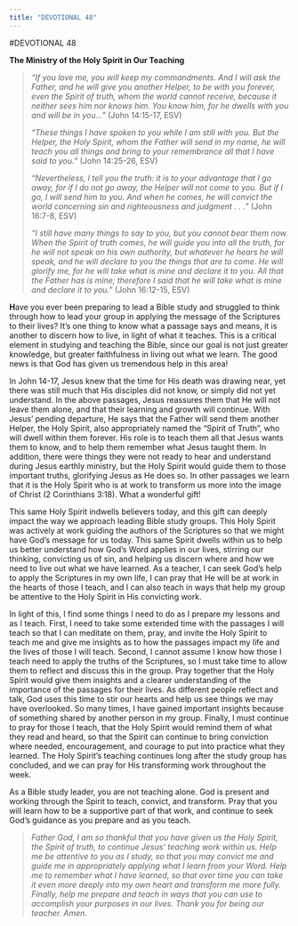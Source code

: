 ```yaml
---
title: "DEVOTIONAL 48"
---
```

#DEVOTIONAL 48

**The Ministry of the Holy Spirit in Our Teaching**

> *“If you love me, you will keep my commandments. And I will ask the
> Father, and* *he will give you another Helper, to be with you forever,
> even the Spirit of truth, whom the world cannot receive, because it
> neither sees him nor knows him. You know him, for he dwells with you
> and will be in you…”* (John 14:15-17, ESV)
>
> *“These things I have spoken to you while I am still with you. But the
> Helper, the Holy Spirit, whom the Father will send in my name, he will
> teach you all things and bring to your remembrance all that I have
> said to you.”* (John 14:25-26, ESV)
>
> *“Nevertheless, I tell you the truth: it is to your advantage that I
> go away, for if I do not go away, the Helper will not come to you. But
> if I go, I will send him to you. And when he comes, he will convict
> the world concerning sin and righteousness and judgment . . .”* (John
> 16:7-8, ESV)
>
> *“I still have many things to say to you, but you cannot bear them
> now. When the Spirit of truth comes, he will guide you into all the
> truth, for he will not speak on his own authority, but whatever he
> hears he will speak, and he will declare to you the things that are to
> come. He will glorify me, for he will take what is mine and declare it
> to you. All that the Father has is mine; therefore I said that he will
> take what is mine and declare it to you.”* (John 16:12-15, ESV)

**H**ave you ever been preparing to lead a Bible study and struggled to
think through how to lead your group in applying the message of the
Scriptures to their lives? It’s one thing to know what a passage says
and means, it is another to discern how to live, in light of what it
teaches. This is a critical element in studying and teaching the Bible,
since our goal is not just greater knowledge, but greater faithfulness
in living out what we learn. The good news is that God has given us
tremendous help in this area!

In John 14-17, Jesus knew that the time for His death was drawing near,
yet there was still much that His disciples did not know, or simply did
not yet understand. In the above passages, Jesus reassures them that He
will not leave them alone, and that their learning and growth will
continue. With Jesus’ pending departure, He says that the Father will
send them another Helper, the Holy Spirit, also appropriately named the
“Spirit of Truth”, who will dwell within them forever. His role is to
teach them all that Jesus wants them to know, and to help them remember
what Jesus taught them. In addition, there were things they were not
ready to hear and understand during Jesus earthly ministry, but the Holy
Spirit would guide them to those important truths, glorifying Jesus as
He does so. In other passages we learn that it is the Holy Spirit who is
at work to transform us more into the image of Christ (2 Corinthians
3:18). What a wonderful gift!

This same Holy Spirit indwells believers today, and this gift can deeply
impact the way we approach leading Bible study groups. This Holy Spirit
was actively at work guiding the authors of the Scriptures so that we
might have God’s message for us today. This same Spirit dwells within us
to help us better understand how God’s Word applies in our lives,
stirring our thinking, convicting us of sin, and helping us discern
where and how we need to live out what we have learned. As a teacher, I
can seek God’s help to apply the Scriptures in my own life, I can pray
that He will be at work in the hearts of those I teach, and I can also
teach in ways that help my group be attentive to the Holy Spirit in His
convicting work.

In light of this, I find some things I need to do as I prepare my
lessons and as I teach. First, I need to take some extended time with
the passages I will teach so that I can meditate on them, pray, and
invite the Holy Spirit to teach me and give me insights as to how the
passages impact my life and the lives of those I will teach. Second, I
cannot assume I know how those I teach need to apply the truths of the
Scriptures, so I must take time to allow them to reflect and discuss
this in the group. Pray together that the Holy Spirit would give them
insights and a clearer understanding of the importance of the passages
for their lives. As different people reflect and talk, God uses this
time to stir our hearts and help us see things we may have overlooked.
So many times, I have gained important insights because of something
shared by another person in my group. Finally, I must continue to pray
for those I teach, that the Holy Spirit would remind them of what they
read and heard, so that the Spirit can continue to bring conviction
where needed, encouragement, and courage to put into practice what they
learned. The Holy Spirit’s teaching continues long after the study group
has concluded, and we can pray for His transforming work throughout the
week.

As a Bible study leader, you are not teaching alone. God is present and
working through the Spirit to teach, convict, and transform. Pray that
you will learn how to be a supportive part of that work, and continue to
seek God’s guidance as you prepare and as you teach.

> *Father God, I am so thankful that you have given us the Holy Spirit,
> the Spirit of truth, to continue Jesus’ teaching work within us. Help
> me be attentive to you as I study, so that you may convict me and
> guide me in appropriately applying what I learn from your Word. Help
> me to remember what I have learned, so that over time you can take it
> even more deeply into my own heart and transform me more fully.
> Finally, help me prepare and teach in ways that you can use to
> accomplish your purposes in our lives. Thank you for being our
> teacher. Amen.*
